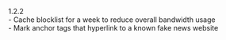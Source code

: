 1.2.2  
	- Cache blocklist for a week to reduce overall bandwidth usage  
	- Mark anchor tags that hyperlink to a known fake news website  
